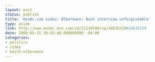 ```yaml
---
layout: post
status: publish
title: 'msnbc.com video: Olbermann: Bush interview unforgiveable'
type: aside
link: http://www.msnbc.msn.com/id/21134540/vp/24635229#24635229
date: 2008-05-15 16:55:48.000000000 -04:00
categories:
- politics
- video
- keith-olbermann
---
```


